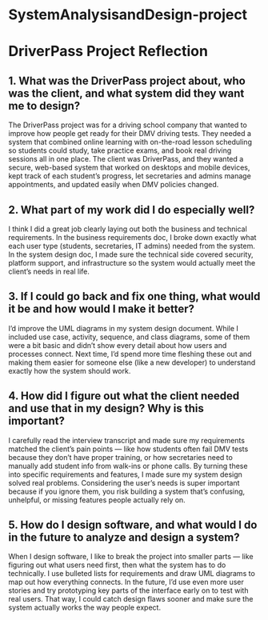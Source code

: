 # SystemAnalysisandDesign-project

# DriverPass Project Reflection

## 1. What was the DriverPass project about, who was the client, and what system did they want me to design?
The DriverPass project was for a driving school company that wanted to improve how people get ready for their DMV driving tests. They needed a system that combined online learning with on-the-road lesson scheduling so students could study, take practice exams, and book real driving sessions all in one place. The client was DriverPass, and they wanted a secure, web-based system that worked on desktops and mobile devices, kept track of each student’s progress, let secretaries and admins manage appointments, and updated easily when DMV policies changed.

## 2. What part of my work did I do especially well?
I think I did a great job clearly laying out both the business and technical requirements. In the business requirements doc, I broke down exactly what each user type (students, secretaries, IT admins) needed from the system. In the system design doc, I made sure the technical side covered security, platform support, and infrastructure so the system would actually meet the client’s needs in real life.

## 3. If I could go back and fix one thing, what would it be and how would I make it better?
I’d improve the UML diagrams in my system design document. While I included use case, activity, sequence, and class diagrams, some of them were a bit basic and didn’t show every detail about how users and processes connect. Next time, I’d spend more time fleshing these out and making them easier for someone else (like a new developer) to understand exactly how the system should work.

## 4. How did I figure out what the client needed and use that in my design? Why is this important?
I carefully read the interview transcript and made sure my requirements matched the client’s pain points — like how students often fail DMV tests because they don’t have proper training, or how secretaries need to manually add student info from walk-ins or phone calls. By turning these into specific requirements and features, I made sure my system design solved real problems. Considering the user’s needs is super important because if you ignore them, you risk building a system that’s confusing, unhelpful, or missing features people actually rely on.

## 5. How do I design software, and what would I do in the future to analyze and design a system?
When I design software, I like to break the project into smaller parts — like figuring out what users need first, then what the system has to do technically. I use bulleted lists for requirements and draw UML diagrams to map out how everything connects. In the future, I’d use even more user stories and try prototyping key parts of the interface early on to test with real users. That way, I could catch design flaws sooner and make sure the system actually works the way people expect.
